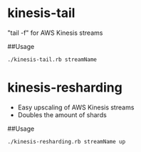 # kinesis-tail
"tail -f" for AWS Kinesis streams

##Usage
```
./kinesis-tail.rb streamName
```

# kinesis-resharding
- Easy upscaling of AWS Kinesis streams
- Doubles the amount of shards

##Usage
```
./kinesis-resharding.rb streamName up
```
